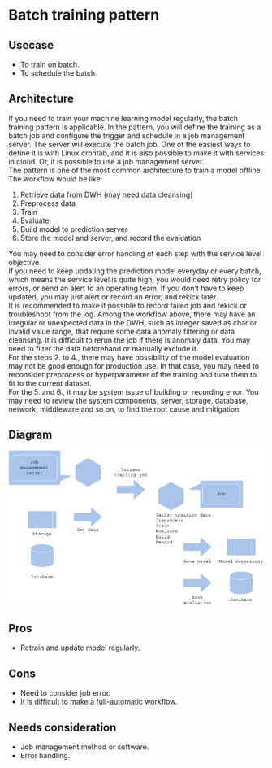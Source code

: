 # Batch training pattern

## Usecase
- To train on batch.
- To schedule the batch.

## Architecture
If you need to train your machine learning model regularly, the batch training pattern is applicable. In the pattern, you will define the training as a batch job and configure the trigger and schedule in a job management server. The server will execute the batch job. One of the easiest ways to define it is with Linux crontab, and it is also possible to make it with services in cloud. Or, it is possible to use a job management server.<br>
The pattern is one of the most common architecture to train a model offline. The workflow would be like:
1. Retrieve data from DWH (may need data cleansing)
2. Preprocess data
3. Train
4. Evaluate
5. Build model to prediction server
6. Store the model and server, and record the evaluation

You may need to consider error handling of each step with the service level objective.<br>
If you need to keep updating the prediction model everyday or every batch, which means the service level is quite high, you would need retry policy for errors, or send an alert to an operating team. If you don't have to keep updated, you may just alert or record an error, and rekick later.<br>
It is recommended to make it possible to record failed job and rekick or troubleshoot from the log. Among the workflow above, there may have an irregular or unexpected data in the DWH, such as integer saved as char or invalid value range, that require some data anomaly filtering or data cleansing. It is difficult to rerun the job if there is anomaly data. You may need to filter the data beforehand or manually exclude it.<br>
For the steps 2. to 4., there may have possibility of the model evaluation may not be good enough for production use. In that case, you may need to reconsider preprocess or hyperparameter of the training and tune them to fit to the current dataset.<br>
For the 5. and 6., it may be system issue of building or recording error. You may need to review the system components, server, storage, database, network, middleware and so on, to find the root cause and mitigation.<br>


## Diagram
![diagram](diagram.png)


## Pros
- Retrain and update model regularly.

## Cons
- Need to consider job error.
- It is difficult to make a full-automatic workflow.

## Needs consideration
- Job management method or software.
- Error handling.
